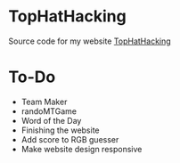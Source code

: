 # TopHatHacking

Source code for my website [TopHatHacking](https://tophathacking.dev/)

# To-Do
- Team Maker
- randoMTGame
- Word of the Day
- Finishing the website
- Add score to RGB guesser
- Make website design responsive
